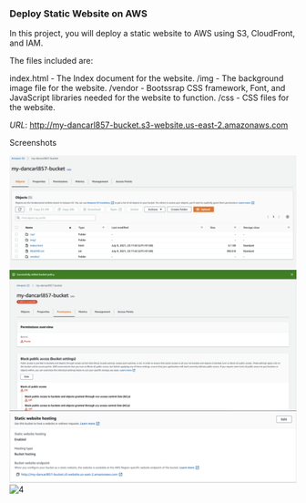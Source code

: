 ### Deploy Static Website on AWS

In this project, you will deploy a static website to AWS using S3, CloudFront, and IAM.

The files included are: 

index.html - The Index document for the website.
/img - The background image file for the website.
/vendor - Bootssrap CSS framework, Font, and JavaScript libraries needed for the website to function.
/css - CSS files for the website.

*URL*: http://my-dancarl857-bucket.s3-website.us-east-2.amazonaws.com

Screenshots

![1](screenshots/1.png)
![2](screenshots/2.png)
![3](screenshots/3.png)
![4](screenshots/4.png)